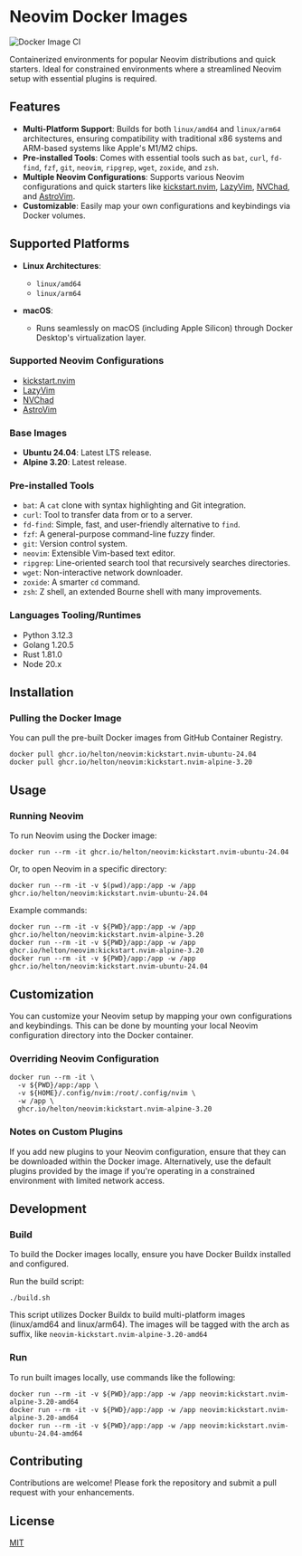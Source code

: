 # Neovim Docker Images

![Docker Image CI](https://github.com/helton/neovim/actions/workflows/build.yml/badge.svg)

Containerized environments for popular Neovim distributions and quick starters. Ideal for constrained environments where a streamlined Neovim setup with essential plugins is required.

## Features

- **Multi-Platform Support**: Builds for both `linux/amd64` and `linux/arm64` architectures, ensuring compatibility with traditional x86 systems and ARM-based systems like Apple's M1/M2 chips.
- **Pre-installed Tools**: Comes with essential tools such as `bat`, `curl`, `fd-find`, `fzf`, `git`, `neovim`, `ripgrep`, `wget`, `zoxide`, and `zsh`.
- **Multiple Neovim Configurations**: Supports various Neovim configurations and quick starters like [kickstart.nvim](https://github.com/nvim-lua/kickstart.nvim), [LazyVim](https://github.com/LazyVim/LazyVim), [NVChad](https://github.com/NvChad/NVChad), and [AstroVim](https://github.com/AstroNvim/AstroNvim).
- **Customizable**: Easily map your own configurations and keybindings via Docker volumes.

## Supported Platforms

- **Linux Architectures**:
  - `linux/amd64`
  - `linux/arm64`

- **macOS**:
  - Runs seamlessly on macOS (including Apple Silicon) through Docker Desktop's virtualization layer.

### Supported Neovim Configurations

- [kickstart.nvim](https://github.com/nvim-lua/kickstart.nvim)
- [LazyVim](https://github.com/LazyVim/LazyVim)
- [NVChad](https://github.com/NvChad/NVChad)
- [AstroVim](https://github.com/AstroNvim/AstroNvim)

### Base Images

- **Ubuntu 24.04**: Latest LTS release.
- **Alpine 3.20**: Latest release.

### Pre-installed Tools

- `bat`: A `cat` clone with syntax highlighting and Git integration.
- `curl`: Tool to transfer data from or to a server.
- `fd-find`: Simple, fast, and user-friendly alternative to `find`.
- `fzf`: A general-purpose command-line fuzzy finder.
- `git`: Version control system.
- `neovim`: Extensible Vim-based text editor.
- `ripgrep`: Line-oriented search tool that recursively searches directories.
- `wget`: Non-interactive network downloader.
- `zoxide`: A smarter `cd` command.
- `zsh`: Z shell, an extended Bourne shell with many improvements.

### Languages Tooling/Runtimes

- Python 3.12.3
- Golang 1.20.5
- Rust 1.81.0
- Node 20.x

## Installation

### Pulling the Docker Image

You can pull the pre-built Docker images from GitHub Container Registry.

```shell
docker pull ghcr.io/helton/neovim:kickstart.nvim-ubuntu-24.04
docker pull ghcr.io/helton/neovim:kickstart.nvim-alpine-3.20
```

## Usage

### Running Neovim

To run Neovim using the Docker image:

```shell
docker run --rm -it ghcr.io/helton/neovim:kickstart.nvim-ubuntu-24.04
```

Or, to open Neovim in a specific directory:

```shell
docker run --rm -it -v $(pwd)/app:/app -w /app ghcr.io/helton/neovim:kickstart.nvim-ubuntu-24.04
```

Example commands:

```shell
docker run --rm -it -v ${PWD}/app:/app -w /app ghcr.io/helton/neovim:kickstart.nvim-alpine-3.20
docker run --rm -it -v ${PWD}/app:/app -w /app ghcr.io/helton/neovim:kickstart.nvim-alpine-3.20
docker run --rm -it -v ${PWD}/app:/app -w /app ghcr.io/helton/neovim:kickstart.nvim-ubuntu-24.04
```

## Customization

You can customize your Neovim setup by mapping your own configurations and keybindings. This can be done by mounting your local Neovim configuration directory into the Docker container.

### Overriding Neovim Configuration

```shell
docker run --rm -it \
  -v ${PWD}/app:/app \
  -v ${HOME}/.config/nvim:/root/.config/nvim \
  -w /app \
  ghcr.io/helton/neovim:kickstart.nvim-alpine-3.20
```

### Notes on Custom Plugins

If you add new plugins to your Neovim configuration, ensure that they can be downloaded within the Docker image. Alternatively, use the default plugins provided by the image if you're operating in a constrained environment with limited network access.

## Development

### Build

To build the Docker images locally, ensure you have Docker Buildx installed and configured.

Run the build script:

```shell
./build.sh
```

This script utilizes Docker Buildx to build multi-platform images (linux/amd64 and linux/arm64).
The images will be tagged with the arch as suffix, like `neovim-kickstart.nvim-alpine-3.20-amd64`

### Run

To run built images locally, use commands like the following:

```shell
docker run --rm -it -v ${PWD}/app:/app -w /app neovim:kickstart.nvim-alpine-3.20-amd64
docker run --rm -it -v ${PWD}/app:/app -w /app neovim:kickstart.nvim-alpine-3.20-amd64
docker run --rm -it -v ${PWD}/app:/app -w /app neovim:kickstart.nvim-ubuntu-24.04-amd64
```

## Contributing

Contributions are welcome! Please fork the repository and submit a pull request with your enhancements.

## License

[MIT](LICENSE)
